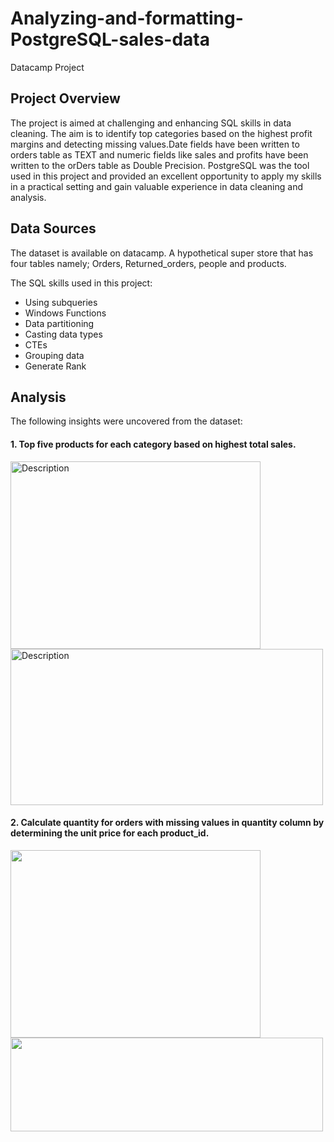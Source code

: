 # Analyzing-and-formatting-PostgreSQL-sales-data
Datacamp Project
## Project Overview
The project is aimed at challenging and enhancing SQL skills in data cleaning. The aim is to identify top categories based on the highest profit margins and detecting missing values.Date fields have been written to orders table as TEXT and numeric fields like sales and profits have been written to the orDers table as Double Precision. PostgreSQL was the tool used in this project and provided an excellent opportunity to apply my skills in a practical setting and gain valuable experience in data cleaning and analysis. 

## Data Sources
The dataset is available on datacamp. A hypothetical super store that has four tables namely; Orders, Returned_orders, people and products.

The SQL skills used in this project: 
  - Using subqueries
  - Windows Functions 
  - Data partitioning
  - Casting data types
  - CTEs
  - Grouping data
  - Generate Rank
## Analysis 
The following insights were uncovered from the dataset:
#### 1. Top five products for each category based on highest total sales.
   
<img src="https://github.com/user-attachments/assets/b52af390-8a10-452c-951f-1f8badec536d" alt="Description" width="400" height="300"> 

<img src="https://github.com/user-attachments/assets/0db48276-2369-41c2-8cbf-d1fb3956a547" alt="Description" width="500" height="250"> 

#### 2. Calculate quantity for orders with missing values in quantity column by determining the unit price for each product_id.

<img src="https://github.com/user-attachments/assets/231a7fdd-13de-41da-b399-b1b7fdf8d099" width="400" height="300"> 

<img src="https://github.com/user-attachments/assets/47e41144-dfc7-4c9f-869f-f144236505bc" width="500" height="150"> 



